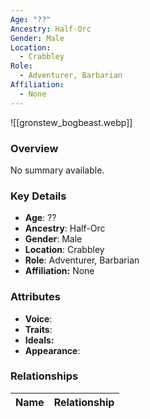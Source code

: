 ```yaml
---
Age: "??"
Ancestry: Half-Orc
Gender: Male
Location:
  - Crabbley
Role:
  - Adventurer, Barbarian
Affiliation:
  - None
---
```


![[gronstew_bogbeast.webp]]

### Overview
No summary available.

### Key Details
- **Age**: ??
- **Ancestry**: Half-Orc
- **Gender**: Male
- **Location**: Crabbley
- **Role**: Adventurer, Barbarian
- **Affiliation:** None

### Attributes
- **Voice**: 
- **Traits**: 
- **Ideals:** 
- **Appearance**:

### Relationships

| Name  | Relationship |
| ----- | ------------ |

